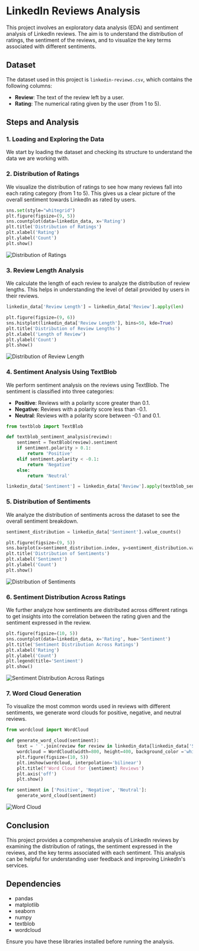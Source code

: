 # LinkedIn Reviews Analysis

This project involves an exploratory data analysis (EDA) and sentiment analysis of LinkedIn reviews. The aim is to understand the distribution of ratings, the sentiment of the reviews, and to visualize the key terms associated with different sentiments.

## Dataset

The dataset used in this project is `linkedin-reviews.csv`, which contains the following columns:

- **Review**: The text of the review left by a user.
- **Rating**: The numerical rating given by the user (from 1 to 5).

## Steps and Analysis

### 1. Loading and Exploring the Data

We start by loading the dataset and checking its structure to understand the data we are working with.

### 2. Distribution of Ratings

We visualize the distribution of ratings to see how many reviews fall into each rating category (from 1 to 5). This gives us a clear picture of the overall sentiment towards LinkedIn as rated by users.

```python
sns.set(style="whitegrid")
plt.figure(figsize=(9, 5))
sns.countplot(data=linkedin_data, x='Rating')
plt.title('Distribution of Ratings')
plt.xlabel('Rating')
plt.ylabel('Count')
plt.show()
```
![Distribution of Ratings](https://github.com/aarish22/LinkedInReviewAnalysis/blob/main/Plots/Dostrobutionofratings.png)
### 3. Review Length Analysis

We calculate the length of each review to analyze the distribution of review lengths. This helps in understanding the level of detail provided by users in their reviews.

```python
linkedin_data['Review Length'] = linkedin_data['Review'].apply(len)

plt.figure(figsize=(9, 6))
sns.histplot(linkedin_data['Review Length'], bins=50, kde=True)
plt.title('Distribution of Review Lengths')
plt.xlabel('Length of Review')
plt.ylabel('Count')
plt.show()
```
![Distribution of Review Length](https://github.com/aarish22/LinkedInReviewAnalysis/blob/main/Plots/Distofreviewlengths.png)

### 4. Sentiment Analysis Using TextBlob

We perform sentiment analysis on the reviews using TextBlob. The sentiment is classified into three categories:

- **Positive**: Reviews with a polarity score greater than 0.1.
- **Negative**: Reviews with a polarity score less than -0.1.
- **Neutral**: Reviews with a polarity score between -0.1 and 0.1.

```python
from textblob import TextBlob

def textblob_sentiment_analysis(review):
    sentiment = TextBlob(review).sentiment
    if sentiment.polarity > 0.1:
        return 'Positive'
    elif sentiment.polarity < -0.1:
        return 'Negative'
    else:
        return 'Neutral'

linkedin_data['Sentiment'] = linkedin_data['Review'].apply(textblob_sentiment_analysis)
```

### 5. Distribution of Sentiments

We analyze the distribution of sentiments across the dataset to see the overall sentiment breakdown.

```python
sentiment_distribution = linkedin_data['Sentiment'].value_counts()

plt.figure(figsize=(9, 5))
sns.barplot(x=sentiment_distribution.index, y=sentiment_distribution.values)
plt.title('Distribution of Sentiments')
plt.xlabel('Sentiment')
plt.ylabel('Count')
plt.show()
```
![Distribution of Sentiments](https://github.com/aarish22/LinkedInReviewAnalysis/blob/main/Plots/distofsentiments.png)

### 6. Sentiment Distribution Across Ratings

We further analyze how sentiments are distributed across different ratings to get insights into the correlation between the rating given and the sentiment expressed in the review.

```python
plt.figure(figsize=(10, 5))
sns.countplot(data=linkedin_data, x='Rating', hue='Sentiment')
plt.title('Sentiment Distribution Across Ratings')
plt.xlabel('Rating')
plt.ylabel('Count')
plt.legend(title='Sentiment')
plt.show()
```
![Sentiment Distribution Across Ratings](https://github.com/aarish22/LinkedInReviewAnalysis/blob/main/Plots/sentimentdistributionamonganalysis.png)

### 7. Word Cloud Generation

To visualize the most common words used in reviews with different sentiments, we generate word clouds for positive, negative, and neutral reviews.

```python
from wordcloud import WordCloud

def generate_word_cloud(sentiment):
    text = ' '.join(review for review in linkedin_data[linkedin_data['Sentiment'] == sentiment]['Review'])
    wordcloud = WordCloud(width=800, height=400, background_color ='white').generate(text)
    plt.figure(figsize=(10, 5))
    plt.imshow(wordcloud, interpolation='bilinear')
    plt.title(f'Word Cloud for {sentiment} Reviews')
    plt.axis('off')
    plt.show()

for sentiment in ['Positive', 'Negative', 'Neutral']:
    generate_word_cloud(sentiment)
```
![Word Cloud](https://github.com/aarish22/LinkedInReviewAnalysis/blob/main/Plots/frequentwords.png)

## Conclusion

This project provides a comprehensive analysis of LinkedIn reviews by examining the distribution of ratings, the sentiment expressed in the reviews, and the key terms associated with each sentiment. This analysis can be helpful for understanding user feedback and improving LinkedIn's services.

## Dependencies

- pandas
- matplotlib
- seaborn
- numpy
- textblob
- wordcloud

Ensure you have these libraries installed before running the analysis.
